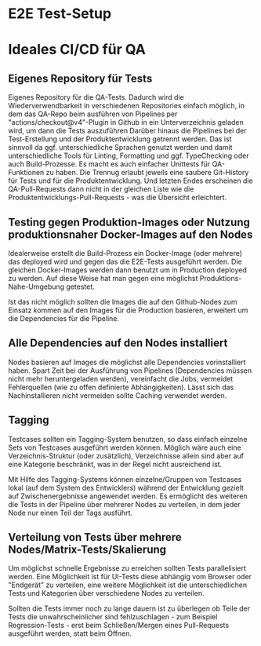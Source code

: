 # E2E Test-Setup




# Ideales CI/CD für QA

## Eigenes Repository für Tests

Eigenes Repository für die QA-Tests.
Dadurch wird die Wiederverwendbarkeit in verschiedenen Repositories einfach möglich, in dem das QA-Repo beim ausführen von Pipelines per "actions/checkout@v4"-Plugin in Github in ein Unterverzeichnis geladen wird, um dann die Tests auszuführen
Darüber hinaus die Pipelines bei der Test-Erstellung und der Produktentwicklung getrennt werden.
Das ist sinnvoll da ggf. unterschiedliche Sprachen genutzt werden und damit unterschiedliche Tools für Linting, Formatting und ggf. TypeChecking oder auch Build-Prozesse.
Es macht es auch einfacher Unittests für QA-Funktionen zu haben.
Die Trennug erlaubt jeweils eine saubere Git-History für Tests und für die Produktentwicklung.
Und letzten Endes erscheinen die QA-Pull-Requests dann nicht in der gleichen Liste wie die Produktentwicklungs-Pull-Requests - was die Übersicht erleichtert.

## Testing gegen Produktion-Images oder Nutzung produktionsnaher Docker-Images auf den Nodes

Idealerweise erstellt die Build-Prozess ein Docker-Image (oder mehrere) das deployed wird und gegen das die E2E-Tests ausgeführt werden.
Die gleichen Docker-Images werden dann benutzt um in Production deployed zu werden.
Auf diese Weise hat man gegen eine möglichst Produktions-Nahe-Umgebung getestet.

Ist das nicht möglich sollten die Images die auf den Github-Nodes zum Einsatz kommen auf den 
Images für die Production basieren, erweitert um die Dependencies für die Pipeline.

## Alle Dependencies auf den Nodes installiert

Nodes basieren auf Images die möglichst alle Dependencies vorinstalliert haben.
Spart Zeit bei der Ausführung von Pipelines (Dependencies müssen nicht mehr heruntergeladen werden), vereinfacht die Jobs, vermeidet Fehlerquellen (wie zu offen definierte Abhängigkeiten).
Lässt sich das Nachinstallieren nicht vermeiden sollte Caching verwendet werden.

## Tagging

Testcases sollten ein Tagging-System benutzen, so dass einfach einzelne Sets von Testcases ausgeführt werden können.
Möglich wäre auch eine Verzeichnis-Struktur (oder zusätzlich), Verzeichnisse allein sind aber 
auf eine Kategorie beschränkt, was in der Regel nicht ausreichend ist.

Mit Hilfe des Tagging-Systems können einzelne/Gruppen von Testcases lokal (auf dem System des Entwicklers) während der Entwicklung gezielt auf Zwischenergebnisse angewendet werden.
Es ermöglicht des weiteren die Tests in der Pipeline über mehrerer Nodes zu verteilen, in dem jeder Node nur einen Teil der Tags ausführt.

## Verteilung von Tests über mehrere Nodes/Matrix-Tests/Skalierung

Um möglichst schnelle Ergebnisse zu erreichen sollten Tests parallelisiert werden.
Eine Möglichkeit ist für UI-Tests diese abhängig vom Browser oder "Endgerät" zu verteilen, eine weitere
Möglichkeit ist die unterschiedlichen Tests und Kategorien über verschiedene Nodes zu verteilen.

Sollten die Tests immer noch zu lange dauern ist zu überlegen ob Teile der Tests die unwahrscheinlicher sind fehlzuschlagen - zum Beispiel Regression-Tests - erst beim Schließen/Mergen eines Pull-Requests ausgeführt werden, statt beim Öffnen.

